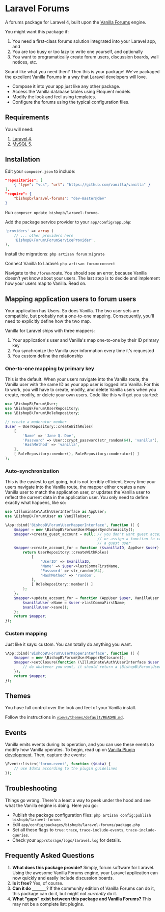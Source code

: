# Laravel Forums

A forums package for Laravel 4, built upon the [Vanilla Forums](https://github.com/vanilla/vanilla) engine.

You might want this package if:
  1. You need a first-class forums solution integrated into your Laravel app, and
  2. You are too busy or too lazy to write one yourself, and optionally
  3. You want to programatically create forum users, discussion boards, wall notices, etc.

Sound like what you need then?  Then this is your package!  We've packaged the excellent Vanilla Forums in a way that Laravel developers will love.
  * Compose it into your app just like any other package.
  * Access the Vanilla database tables using Eloquent models.
  * Modify the look and feel using templates.
  * Configure the forums using the typical configuration files.

## Requirements
You will need:
 1. [Laravel 4](http://laravel.com).
 2. [MySQL 5](http://mysql.com).

## Installation
Edit your `composer.json` to include:
```json
"repositories": [
    { "type": "vcs", "url": "https://github.com/vanilla/vanilla" }
],
"require": {
    "bishopb/laravel-forums": "dev-master@dev"
}
```
Run `composer update bishopb/laravel-forums`.  

Add the package service provider to your `app/config/app.php`:
```php
'providers' => array (
    // ... other providers here
    'BishopB\Forum\ForumServiceProvider',
),
```

Install the migrations: `php artisan forum:migrate`

Connect Vanilla to Laravel: `php artisan forum:connect`

Navigate to the `/forum` route.  You should see an error, because Vanilla doesn't yet know about your users.  The last step is to decide and implement how your users map to Vanilla.  Read on.

## Mapping application users to forum users
Your application has Users.  So does Vanilla.  The two user sets are compatible, but probably not a one-to-one mapping.  Consequently, you'll need to explicitly define how the two map.

Vanilla for Laravel ships with three mappers:
 1. Your application's user and Vanilla's map one-to-one by their ID primary key
 2. You synchronize the Vanilla user information every time it's requested
 3. You custom define the relationship

### One-to-one mapping by primary key
This is the default.  When your users navigate into the Vanilla route, the Vanilla user with the same ID as your app user is logged into Vanilla.  For this to work, you will have to create, modify, and delete Vanilla users when you create, modify, or delete your own users.  Code like this will get you started:
```php
use \BishopB\Forum\User;
use \BishopB\Forum\UserRepository;
use \BishopB\Forum\RoleRepository;

// create a moderator member
$user = UserRepository::createWithRoles(
    [
        'Name' => 'Jane Q. Doe',
        'Password' => User::crypt_password(str_random(64), 'vanilla'),
        'HashMethod' => 'vanilla',
    ],
    [ RoleRepository::member(), RoleRepository::moderator() ]
);

```
### Auto-synchronization
This is the easiest to get going, but is not terribly efficient. Every time your users navigate into the Vanilla route, the mapper either creates a new Vanilla user to match the application user, or updates the Vanilla user to reflect the current data in the application user. You only need to define exactly what happens, like so:
```php
use \Illuminate\Auth\UserInterface as AppUser;
use \BishopB\Forum\User as VanillaUser;

\App::bind('BishopB\Forum\UserMapperInterface', function () {
    $mapper = new \BishopB\Forum\UserMapperSynchronicity();
    $mapper->create_guest_account = null; // you don't want guest access
                                          // or assign a function to create
                                          // a guest user
    $mapper->create_account_for = function ($vanillaID, AppUser $user) {
        return UserRepository::createWithRoles(
            [
                'UserID' => $vanillaID,
                'Name' => $user->lastCommaFirstName,
                'Password' => str_random(64),
                'HashMethod' => 'random',
            ],
            [ RoleRepository::member() ]
        );
    };
    $mapper->update_account_for = function (AppUser $user, VanillaUser $vanillaUser) {
        $vanillaUser->Name = $user->lastCommaFirstName;
        $vanillaUser->save();
    };
    return $mapper;
});
```

### Custom mapping
Just like it says: custom.  You can totally do anything you want.
```php
\App::bind('BishopB\Forum\UserMapperInterface', function () {
    $mapper = new \BishopB\Forum\UserMapperByClosure();
    $mapper->setClosure(function (\Illuminate\Auth\UserInterface $user = null) {
        // do whatever you want, it should return a \BishopB\Forum\User
    });
    return $mapper;
});
```

## Themes
You have full control over the look and feel of your Vanilla install.

Follow the instructions in [`views/themes/default/README.md`](views/themes/default/README.md).

## Events
Vanilla emits events during its operation, and you can use these events to modify how Vanilla operates.  To begin, read up on [Vanilla Plugin development](http://vanillaforums.org/docs/pluginquickstart).  Then, capture the events:
```php
\Event::listen('forum.event', function ($data) {
    // use $data according to the plugin guidelines
});
```

## Troubleshooting
Things go wrong.  There's a least a way to peek under the hood and see what the Vanilla engine is doing.  Here you go:

  * Publish the package configuration files: `php artisan config:publish bishopb/laravel-forums`
  * Edit `app/config/packages/bishopb/laravel-forums/package.php`
  * Set all these flags to `true`: `trace`, `trace-include-events`, `trace-include-queries`.
  * Check your `app/storage/logs/laravel.log` for details.

## Frequently Asked Questions
1. **What does this package provide?**  Simply, forum software for Laravel.  Using the awesome Vanilla Forums engine, your Laravel application can now quickly and easily include discussion boards.
2. **Is it free?** Yes, of course.
3. **Can it do _______**?  If the community edition of Vanilla Forums can do it, this package can do it, but might not *currently* do it.
4. **What "gaps" exist between this package and Vanilla Forums?**  This may not be a complete list: plugins.
